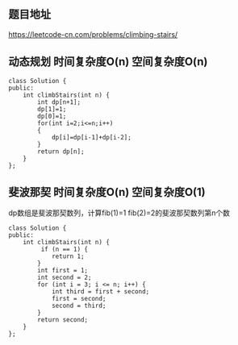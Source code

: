 ## 题目地址
https://leetcode-cn.com/problems/climbing-stairs/

## 动态规划 时间复杂度O(n) 空间复杂度O(n)

```
class Solution {
public:
    int climbStairs(int n) {
        int dp[n+1];
        dp[1]=1;
        dp[0]=1;
        for(int i=2;i<=n;i++)
        {
            dp[i]=dp[i-1]+dp[i-2];
        }
        return dp[n];
    }
};
```
## 斐波那契 时间复杂度O(n) 空间复杂度O(1)
dp数组是斐波那契数列，计算fib(1)=1 fib(2)=2的斐波那契数列第n个数

```
class Solution {
public:
    int climbStairs(int n) {
         if (n == 1) {
            return 1;
        }
        int first = 1;
        int second = 2;
        for (int i = 3; i <= n; i++) {
            int third = first + second;
            first = second;
            second = third;
        }
        return second;
    }
};
```

